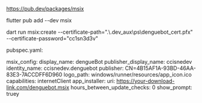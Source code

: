 https://pub.dev/packages/msix

 flutter pub add --dev msix

 dart run msix:create --certificate-path=".\\.dev_aux\\ps\\denguebot_cert.pfx" --certificate-password="cc1sn3d3v"

pubspec.yaml:

msix_config:
  display_name: dengueBot
  publisher_display_name: ccisnedev
  identity_name: ccisnedev.denguebot
  publisher: CN=4B15AF1A-93BD-46AA-83E3-7ACCDFF6D960
  logo_path: windows/runner/resources/app_icon.ico
  capabilities: internetClient
  app_installer:
    uri: https://your-download-link.com/denguebot.msix
    hours_between_update_checks: 0
    show_prompt: truey

